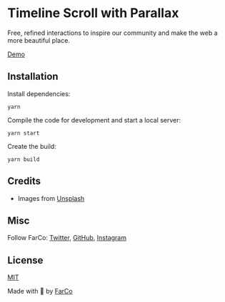 # Timeline Scroll with Parallax

Free, refined interactions to inspire our community and make the web a more beautiful place.

[Demo]([https://farco-interactions-infinite-loop-marquee.onrender.com/](https://farco-interactions-timeline.onrender.com/))


## Installation

Install dependencies:

```
yarn
```

Compile the code for development and start a local server:

```
yarn start
```

Create the build:

```
yarn build
```

## Credits

- Images from [Unsplash](https://unsplash.com/)

## Misc

Follow FarCo: [Twitter](https://twitter.com/farco_studio), [GitHub](https://github.com/farco-studio), [Instagram](https://www.instagram.com/farco_studio/)

## License
[MIT](LICENSE)

Made with :green_heart: by [FarCo](http://www.farcostudio.com)
